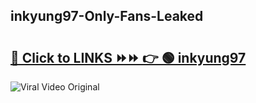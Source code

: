 
 ## inkyung97-Only-Fans-Leaked

# <h2><a href="https://clipsfans.com/inkyung97&ref=git">🔗 Click to LINKS ⏩⏩ 👉 🟢 inkyung97 </a></h2>

<a href="https://clipsfans.com/inkyung97&ref=git" rel="nofollow" data-target="animated-image.originalLink"><img src="https://i.ibb.co.com/xMMVF88/686577567.gif" alt="Viral Video Original" style="max-width: 100%; display: inline-block;" data-target="animated-image.originalImage"></a>
